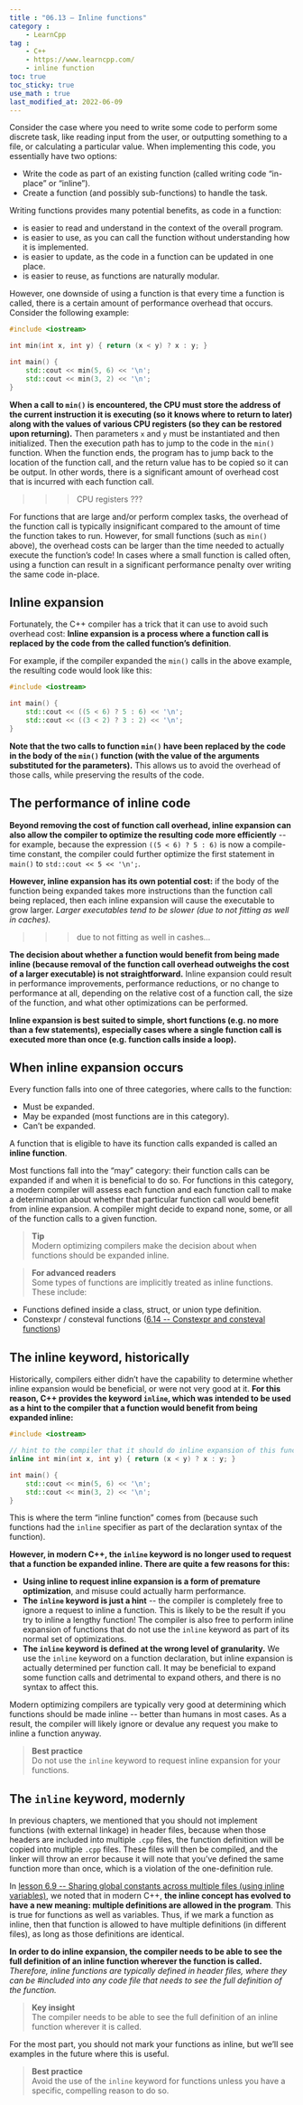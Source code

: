 ```yaml
---
title : "06.13 — Inline functions"
category :
    - LearnCpp
tag : 
    - C++
    - https://www.learncpp.com/
    - inline function
toc: true  
toc_sticky: true 
use_math : true
last_modified_at: 2022-06-09
---
```




Consider the case where you need to write some code to perform some discrete task, like reading input from the user, or outputting something to a file, or calculating a particular value. When implementing this code, you essentially have two options:

- Write the code as part of an existing function (called writing code “in-place” or “inline”).
- Create a function (and possibly sub-functions) to handle the task.

Writing functions provides many potential benefits, as code in a function:

- is easier to read and understand in the context of the overall program.
- is easier to use, as you can call the function without understanding how it is implemented.
- is easier to update, as the code in a function can be updated in one place.
- is easier to reuse, as functions are naturally modular.

However, one downside of using a function is that every time a function is called, there is a certain amount of performance overhead that occurs. Consider the following example:

```c++
#include <iostream>

int min(int x, int y) { return (x < y) ? x : y; }

int main() {
    std::cout << min(5, 6) << '\n';
    std::cout << min(3, 2) << '\n';
}
```

**When a call to `min()` is encountered, the CPU must store the address of the current instruction it is executing (so it knows where to return to later) along with the values of various CPU registers (so they can be restored upon returning).** Then parameters `x` and `y` must be instantiated and then initialized. Then the execution path has to jump to the code in the `min()` function. When the function ends, the program has to jump back to the location of the function call, and the return value has to be copied so it can be output. In other words, there is a significant amount of overhead cost that is incurred with each function call.

>>> CPU registers ???

For functions that are large and/or perform complex tasks, the overhead of the function call is typically insignificant compared to the amount of time the function takes to run. However, for small functions (such as `min()` above), the overhead costs can be larger than the time needed to actually execute the function’s code! In cases where a small function is called often, using a function can result in a significant performance penalty over writing the same code in-place.


## Inline expansion

Fortunately, the C++ compiler has a trick that it can use to avoid such overhead cost: **Inline expansion is a process where a function call is replaced by the code from the called function’s definition**.

For example, if the compiler expanded the `min()` calls in the above example, the resulting code would look like this:

```c++
#include <iostream>

int main() {
    std::cout << ((5 < 6) ? 5 : 6) << '\n';
    std::cout << ((3 < 2) ? 3 : 2) << '\n';
}
```

**Note that the two calls to function `min()` have been replaced by the code in the body of the `min()` function (with the value of the arguments substituted for the parameters).** This allows us to avoid the overhead of those calls, while preserving the results of the code.


## The performance of inline code

**Beyond removing the cost of function call overhead, inline expansion can also allow the compiler to optimize the resulting code more efficiently** -- for example, because the expression `((5 < 6) ? 5 : 6)` is now a compile-time constant, the compiler could further optimize the first statement in `main()` to `std::cout << 5 << '\n';`.

**However, inline expansion has its own potential cost:** if the body of the function being expanded takes more instructions than the function call being replaced, then each inline expansion will cause the executable to grow larger. *Larger executables tend to be slower (due to not fitting as well in caches).*

>>> due to not fitting as well in cashes...

**The decision about whether a function would benefit from being made inline (because removal of the function call overhead outweighs the cost of a larger executable) is not straightforward.** Inline expansion could result in performance improvements, performance reductions, or no change to performance at all, depending on the relative cost of a function call, the size of the function, and what other optimizations can be performed.

**Inline expansion is best suited to simple, short functions (e.g. no more than a few statements), especially cases where a single function call is executed more than once (e.g. function calls inside a loop).**


## When inline expansion occurs

Every function falls into one of three categories, where calls to the function:

- Must be expanded.
- May be expanded (most functions are in this category).
- Can’t be expanded.

A function that is eligible to have its function calls expanded is called an **inline function**.

Most functions fall into the “may” category: their function calls can be expanded if and when it is beneficial to do so. For functions in this category, a modern compiler will assess each function and each function call to make a determination about whether that particular function call would benefit from inline expansion. A compiler might decide to expand none, some, or all of the function calls to a given function.

>**Tip**  
Modern optimizing compilers make the decision about when functions should be expanded inline.

>**For advanced readers**  
Some types of functions are implicitly treated as inline functions. These include:  
- Functions defined inside a class, struct, or union type definition.  
- Constexpr / consteval functions ([6.14 -- Constexpr and consteval functions](https://www.learncpp.com/cpp-tutorial/constexpr-and-consteval-functions/))


## The inline keyword, historically

Historically, compilers either didn’t have the capability to determine whether inline expansion would be beneficial, or were not very good at it. **For this reason, C++ provides the keyword `inline`, which was intended to be used as a hint to the compiler that a function would benefit from being expanded inline:**

```c++
#include <iostream>

// hint to the compiler that it should do inline expansion of this function
inline int min(int x, int y) { return (x < y) ? x : y; }

int main() {
    std::cout << min(5, 6) << '\n';
    std::cout << min(3, 2) << '\n';
}
```

This is where the term “inline function” comes from (because such functions had the `inline` specifier as part of the declaration syntax of the function).

**However, in modern C++, the `inline` keyword is no longer used to request that a function be expanded inline. There are quite a few reasons for this:**

- **Using inline to request inline expansion is a form of premature optimization**, and misuse could actually harm performance.
- **The `inline` keyword is just a hint** -- the compiler is completely free to ignore a request to inline a function. This is likely to be the result if you try to inline a lengthy function! The compiler is also free to perform inline expansion of functions that do not use the `inline` keyword as part of its normal set of optimizations.
- **The `inline` keyword is defined at the wrong level of granularity.** We use the `inline` keyword on a function declaration, but inline expansion is actually determined per function call. It may be beneficial to expand some function calls and detrimental to expand others, and there is no syntax to affect this.

Modern optimizing compilers are typically very good at determining which functions should be made inline -- better than humans in most cases. As a result, the compiler will likely ignore or devalue any request you make to inline a function anyway.

>**Best practice**  
Do not use the `inline` keyword to request inline expansion for your functions.


## The `inline` keyword, modernly

In previous chapters, we mentioned that you should not implement functions (with external linkage) in header files, because when those headers are included into multiple `.cpp` files, the function definition will be copied into multiple `.cpp` files. These files will then be compiled, and the linker will throw an error because it will note that you’ve defined the same function more than once, which is a violation of the one-definition rule.

In [lesson 6.9 -- Sharing global constants across multiple files (using inline variables)](https://www.learncpp.com/cpp-tutorial/sharing-global-constants-across-multiple-files-using-inline-variables/), we noted that in modern C++, **the inline concept has evolved to have a new meaning: multiple definitions are allowed in the program**. This is true for functions as well as variables. Thus, if we mark a function as inline, then that function is allowed to have multiple definitions (in different files), as long as those definitions are identical.

**In order to do inline expansion, the compiler needs to be able to see the full definition of an inline function wherever the function is called.** *Therefore, inline functions are typically defined in header files, where they can be #included into any code file that needs to see the full definition of the function.*

>**Key insight**  
The compiler needs to be able to see the full definition of an inline function wherever it is called.

For the most part, you should not mark your functions as inline, but we’ll see examples in the future where this is useful.

>**Best practice**  
Avoid the use of the `inline` keyword for functions unless you have a specific, compelling reason to do so.